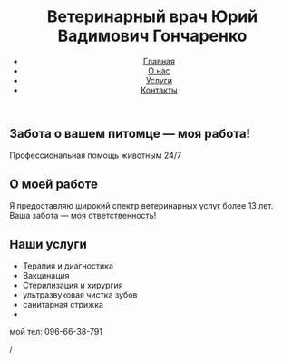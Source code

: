 <!DOCTYPE html>
<html lang="ru">
<head>
  <meta charset="UTF-8" />
  <meta name="viewport" content="width=device-width, initial-scale=1.0" />
  <title></title>
  <link rel="stylesheet" href="style.css" />
</head>
<body>
  <header>
    <div class="container">
      <h1>Ветеринарный врач Юрий Вадимович Гончаренко</h1>
      <nav>
        <ul>
          <li><a href="#">Главная</a></li>
          <li><a href="#">О нас</a></li>
          <li><a href="#">Услуги</a></li>
          <li><a href="#">Контакты</a></li>
        </ul>
      </nav>
    </div>
  </header>

  <section class="hero">
    <div class="container">
      <h2>Забота о вашем питомце — моя работа!</h2>
      <p>Профессиональная помощь животным 24/7</p>
    </div>
  </section>

  <section class="about">
    <div class="container">
      <h2>О моей работе</h2>
      <p>Я предоставляю широкий спектр ветеринарных услуг более 13 лет. Ваша забота — моя ответственность!</p>
    </div>
  </section>

  <section class="services">
    <div class="container">
      <h2>Наши услуги</h2>
      <ul>
        <li>Терапия и диагностика</li>
        <li>Вакцинация</li>
        <li>Стерилизация и хирургия</li>
        <li>ультразвуковая чистка зубов</li>
        <li>санитарная стрижка <li>
      </ul>
    </div>
  </section>

  <footer>
    <div class="container">
      <p>мой тел: 096-66-38-791</p>
    </div>
  </footer>
</body>
</html>/
